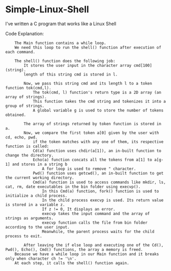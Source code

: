 # Simple-Linux-Shell
I've written a C program that works like a Linux Shell

Code Explanation:

        The Main function contains a while loop.
        We need this loop to run the shell() function after execution of each command.

        The shell() function does the following job:
	        It stores the user input in the character array cmd[100] (string).
	        length of this string cmd is stored in l.
        
	        Now, we pass this string cmd and its length l to a token function tok(cmd,l).
		        The tok(cmd, l) function's return type is a 2D array (an array of strings).
		        This function takes the cmd string and tokenizes it into a group of strings.
		        A global variable g is used to store the number of tokens obtained.
                
	        The array of strings returned by token function is stored in a.
	        Now, we compare the first token a[0] given by the user with cd, echo, pwd.
                if the token matches with any one of them, its respective function is called:
		        Cd(a) function uses chdir(a[1]), an in-built function to change the directory.
		        Echo(a) function concats all the tokens from a[1] to a[g-1] and stores in a string b
			        A for loop is used to remove " character. 
		        Pwd() function uses getcwd(), an in-built function to get the current working directory.
		        Cmd(a) function is used to access commands like mkdir, ls, cat, rm, date executables in the bin folder using execvp().
			        In this Cmd(a) function, fork() function is used to initialize a child process.
			        In the child process execvp is used. Its return value is stored in a variable z.
			        If z != 0, It displays an error.
			        execvp takes the input command and the array of strings as arguments.
			        execvp function calls the file from bin folder according to the user input.
			        Meanwhile, the parent process waits for the child process to exit.
                       
	        After leaving the if else loop and executing one of the Cd(), Pwd(), Echo(), Cmd() functions, the array a memory is freed.
        Because we have a while loop in our Main function and it breaks only when character ch != '\n'.
        At each step, it calls the shell() function again.
